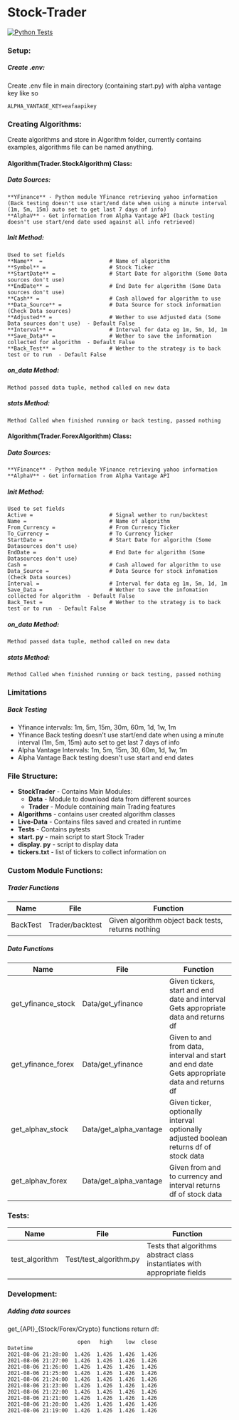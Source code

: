 # Stock-Trader
[![Python Tests](https://github.com/HarryLudemann/Stock-Trader-Python/actions/workflows/python-package.yml/badge.svg)](https://github.com/HarryLudemann/Stock-Trader/actions/workflows/python-package.yml)

### Setup:
##### Create .env:
Create .env file in main directory (containing start.py) with alpha vantage key like so
```
ALPHA_VANTAGE_KEY=eafaapikey
```

### Creating Algorithms:
Create algorithms and store in Algorithm folder, currently contains examples, algorithms file can be named anything.

#### Algorithm(Trader.StockAlgorithm) Class:
##### Data Sources: 
    **YFinance** - Python module YFinance retrieving yahoo information (Back testing doesn't use start/end date when using a minute interval (1m, 5m, 15m) auto set to get last 7 days of info)     
    **AlphaV** - Get information from Alpha Vantage API (back testing doesn't use start/end date used against all info retrieved)     
    
##### Init Method:     
    Used to set fields
    **Name**  =                     # Name of algorithm     
    **Symbol** =                    # Stock Ticker     
    **StartDate** =                 # Start Date for algorithm (Some Data sources don't use)     
    **EndDate** =                   # End Date for algorithm (Some Data sources don't use)     
    **Cash** =                      # Cash allowed for algorithm to use     
    **Data_Source** =               # Data Source for stock information (Check Data sources)     
    **Adjusted** =                  # Wether to use Adjusted data (Some Data sources don't use)  - Default False     
    **Interval** =                  # Interval for data eg 1m, 5m, 1d, 1m     
    **Save_Data** =                 # Wether to save the information collected for algorithm  - Default False     
    **Back_Test** =                 # Wether to the strategy is to back test or to run  - Default False     

##### on_data Method:  
    Method passed data tuple, method called on new data

##### stats Method:  
    Method Called when finished running or back testing, passed nothing

#### Algorithm(Trader.ForexAlgorithm) Class:
##### Data Sources: 
    **YFinance** - Python module YFinance retrieving yahoo information    
    **AlphaV** - Get information from Alpha Vantage API    
    
##### Init Method:     
    Used to set fields
    Active =                        # Signal wether to run/backtest
    Name =                          # Name of algorithm
    From_Currency =                 # From Currency Ticker
    To_Currency =                   # To Currency Ticker
    StartDate =                     # Start Date for algorithm (Some Datasources don't use)
    EndDate =                       # End Date for algorithm (Some Datasources don't use)
    Cash =                          # Cash allowed for algorithm to use
    Data_Source =                   # Data Source for stock infomation (Check Data sources)
    Interval =                      # Interval for data eg 1m, 5m, 1d, 1m
    Save_Data =                     # Wether to save the infomation collected for algorithm  - Default False
    Back_Test =                     # Wether to the strategy is to back test or to run  - Default False

##### on_data Method:  
    Method passed data tuple, method called on new data

##### stats Method:  
    Method Called when finished running or back testing, passed nothing


### Limitations

##### Back Testing
* Yfinance intervals: 1m, 5m, 15m, 30m, 60m, 1d, 1w, 1m
* Yfinance Back testing doesn't use start/end date when using a minute interval (1m, 5m, 15m) auto set to get last 7 days of info
* Alpha Vantage Intervals: 1m, 5m, 15m, 30, 60m, 1d, 1w, 1m
* Alpha Vantage Back testing doesn't use start and end dates


### File Structure:
* **StockTrader** - Contains Main Modules:
    * **Data** - Module to download data from different sources   
    * **Trader** - Module containing main Trading features 
* **Algorithms** - contains user created algorithm classes
* **Live-Data** - Contains files saved and created in runtime   
* **Tests** - Contains pytests
* **start. py** - main script to start Stock Trader   
* **display. py** - script to display data
* **tickers.txt** - list of tickers to collect information on     

### Custom Module Functions:
##### Trader Functions
<table>
    <thead>
        <tr>
            <th>Name</th>
            <th>File</th>
            <th>Function</th>
        </tr>
    </thead>
    <tbody>
        <tr>
            <td>BackTest</td>
            <td>Trader/backtest</td>
            <td>Given algorithm object back tests, returns nothing</td>
        </tr>
    </tbody>
</table>

##### Data Functions
<table>
    <thead>
        <tr>
            <th>Name</th>
            <th>File</th>
            <th>Function</th>
        </tr>
    </thead>
    <tbody>
        <tr>
            <td>get_yfinance_stock</td>
            <td>Data/get_yfinance</td>
            <td>Given tickers, start and end date and interval Gets appropriate data and returns df</td>
        </tr>
        <tr>
            <td>get_yfinance_forex</td>
            <td>Data/get_yfinance</td>
            <td>Given to and from data, interval and start and end date Gets appropriate data and returns df</td>
        </tr>
        <tr>
            <td>get_alphav_stock</td>
            <td>Data/get_alpha_vantage</td>
            <td>Given ticker, optionally interval optionally adjusted boolean returns df of stock data</td>
        </tr>
        <tr>
            <td>get_alphav_forex</td>
            <td>Data/get_alpha_vantage</td>
            <td>Given from and to currency and interval returns df of stock data</td>
        </tr>
    </tbody>
</table>


     
    
### Tests:
<table>
    <thead>
        <tr>
            <th>Name</th>
            <th>File</th>
            <th>Function</th>
        </tr>
    </thead>
    <tbody>
        <tr>
            <td>test_algorithm</td>
            <td>Test/test_algorithm.py</td>
            <td>Tests that algorithms abstract class instantiates with appropriate fields</td>
        </tr>
    </tbody>
</table>


### Development:
##### Adding data sources
get_{API}_{Stock/Forex/Crypto} functions return df:
```
                      open   high    low  close
Datetime
2021-08-06 21:28:00  1.426  1.426  1.426  1.426
2021-08-06 21:27:00  1.426  1.426  1.426  1.426
2021-08-06 21:26:00  1.426  1.426  1.426  1.426
2021-08-06 21:25:00  1.426  1.426  1.426  1.426
2021-08-06 21:24:00  1.426  1.426  1.426  1.426
2021-08-06 21:23:00  1.426  1.426  1.426  1.426
2021-08-06 21:22:00  1.426  1.426  1.426  1.426
2021-08-06 21:21:00  1.426  1.426  1.426  1.426
2021-08-06 21:20:00  1.426  1.426  1.426  1.426
2021-08-06 21:19:00  1.426  1.426  1.426  1.426
```